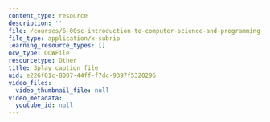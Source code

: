 ```yaml
---
content_type: resource
description: ''
file: /courses/6-00sc-introduction-to-computer-science-and-programming-spring-2011/e226f01c800744fff7dc9397f5320296_ggxY20cXql8.srt
file_type: application/x-subrip
learning_resource_types: []
ocw_type: OCWFile
resourcetype: Other
title: 3play caption file
uid: e226f01c-8007-44ff-f7dc-9397f5320296
video_files:
  video_thumbnail_file: null
video_metadata:
  youtube_id: null
---
```

